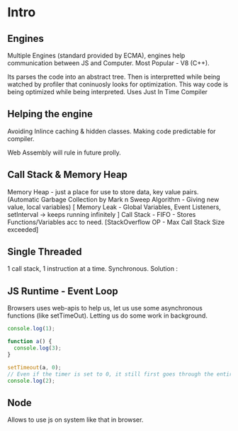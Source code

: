 # Intro

## Engines

Multiple Engines (standard provided by ECMA), engines help communication between JS and Computer. Most Popular - V8 (C++).

Its parses the code into an abstract tree. Then is interpretted while being watched by profiler that coninuosly looks for optimization. This way code is being optimized while being interpreted. Uses Just In Time Compiler

## Helping the engine

Avoiding Inlince caching & hidden classes. Making code predictable for compiler.

Web Assembly will rule in future prolly.

## Call Stack & Memory Heap

Memory Heap - just a place for use to store data, key value pairs. (Automatic Garbage Collection by Mark n Sweep Algorithm - Giving new value, local variables) [ Memory Leak - Global Variables, Event Listeners, setInterval -> keeps running infinitely ]
Call Stack - FIFO - Stores Functions/Variables acc to need. [StackOverflow OP -  Max Call Stack Size exceeded]

## Single Threaded

1 call stack, 1 instruction at a time. Synchronous. Solution :

## JS Runtime - Event Loop

Browsers uses web-apis to help us, let us use some asynchronous functions (like setTimeOut). Letting us do some work in background.

```js
console.log(1);

function a() {
  console.log(3);
}

setTimeout(a, 0);
// Even if the timer is set to 0, it still first goes through the entire file , making sure the stack is empy befor executing it
console.log(2);
```

## Node

Allows to use js on system like that in browser.
